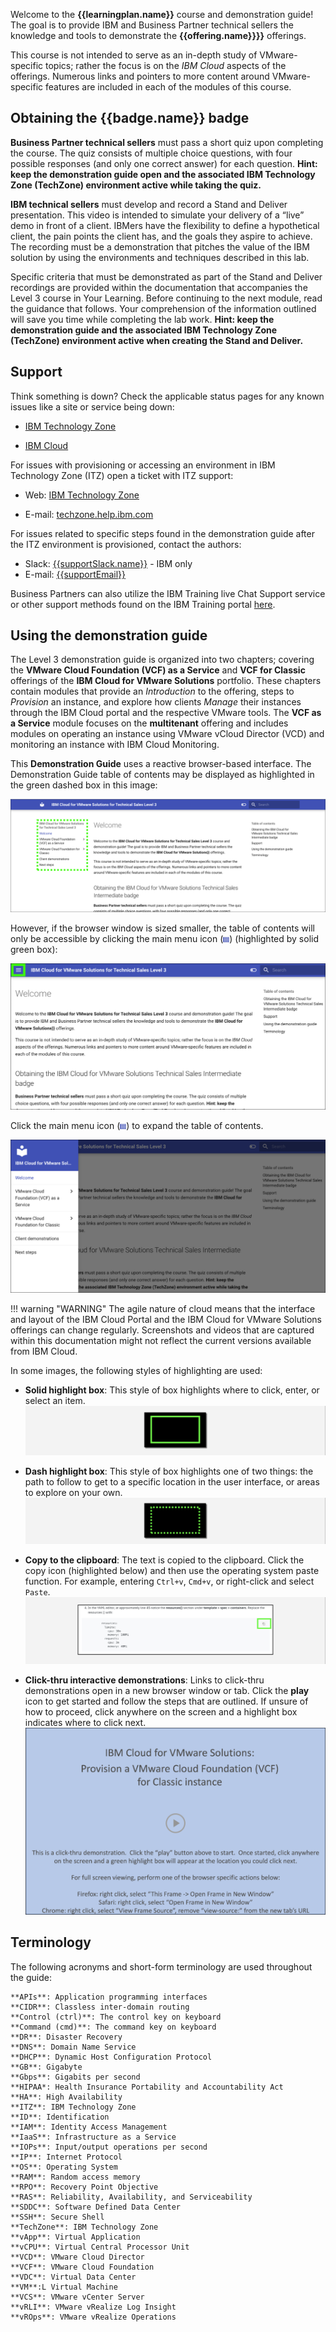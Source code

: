 
Welcome to the **{{learningplan.name}}** course and demonstration guide! The goal is to provide IBM and Business Partner technical sellers the knowledge and tools to demonstrate the **{{offering.name}}}}** offerings.

This course is not intended to serve as an in-depth study of VMware-specific topics; rather the focus is on the *IBM Cloud* aspects of the offerings. Numerous links and pointers to more content around VMware-specific features are included in each of the modules of this course.

## Obtaining the {{badge.name}} badge
**Business Partner technical sellers** must pass a short quiz upon completing the course. The quiz consists of multiple choice questions, with four possible responses (and only one correct answer) for each question. **Hint: keep the demonstration guide open and the associated IBM Technology Zone (TechZone) environment active while taking the quiz.**

**IBM technical sellers** must develop and record a Stand and Deliver presentation. This video is intended to simulate your delivery of a “live” demo in front of a client. IBMers have the flexibility to define a hypothetical client, the pain points the client has, and the goals they aspire to achieve. The recording must be a demonstration that pitches the value of the IBM solution by using the environments and techniques described in this lab.

Specific criteria that must be demonstrated as part of the Stand and Deliver recordings are provided within the documentation that accompanies the Level 3 course in Your Learning. Before continuing to the next module, read the guidance that follows. Your comprehension of the information outlined will save you time while completing the lab work. **Hint: keep the demonstration guide and the associated IBM Technology Zone (TechZone) environment active when creating the Stand and Deliver.**

## Support
Think something is down? Check the applicable status pages for any known issues like a site or service being down:

-  <a href="https://techzone.status.io/" target="_blank">IBM Technology Zone</a>

-  <a href="https://cloud.ibm.com/status" target="_blank">IBM Cloud</a>

For issues with provisioning or accessing an environment in IBM Technology Zone (ITZ) open a ticket with ITZ support:

- Web:  <a href="https://ibmsf.force.com/ibminternalproducts/s/createrecord/NewCase?language=en_US" target="_blank">IBM Technology Zone</a>

- E-mail: <a href="mailto:techzone.help@ibm.com" target="_blank">techzone.help.ibm.com</a>

For issues related to specific steps found in the demonstration guide after the ITZ environment is provisioned, contact the authors:

- Slack: <a href="mailto:{{supportSlack.url}}" target="_blank">{{supportSlack.name}}</a> - IBM only
- E-mail: <a href="mailto:{{supportEmail}}" target="_blank">{{supportEmail}}</a>

Business Partners can also utilize the IBM Training live Chat Support service or other support methods found on the IBM Training portal <a href="https://ibmcpsprod.service-now.com/its?id=sc_category&sys_id=6568bfafdb2f13008ea7d6fa4b961990" target="_blank">here</a>.

## Using the demonstration guide

The Level 3 demonstration guide is organized into two chapters; covering the **VMware Cloud Foundation (VCF) as a Service** and **VCF for Classic** offerings of the **IBM Cloud for VMware Solutions** portfolio. These chapters contain modules that provide an *Introduction* to the offering, steps to *Provision* an instance, and explore how clients *Manage* their instances through the IBM Cloud portal and the respective VMware tools. The **VCF as a Service** module focuses on the **multitenant** offering and includes modules on operating an instance using VMware vCloud Director (VCD) and monitoring an instance with IBM Cloud Monitoring.

This **Demonstration Guide** uses a reactive browser-based interface. The Demonstration Guide table of contents may be displayed as highlighted in the green dashed box in this image:

![](_attachments/demoGuide1.png)

However, if the browser window is sized smaller, the table of contents will only be accessible by clicking the main menu icon (![](_attachments/MainMenuIcon.png)) (highlighted by solid green box):

![](_attachments/demoGuide2.png)

Click the main menu icon (![](_attachments/MainMenuIcon.png)) to expand the table of contents.

![](_attachments/demoGuide3.png)

!!! warning "WARNING"
    The agile nature of cloud means that the interface and layout of the IBM Cloud Portal and the IBM Cloud for VMware Solutions offerings can change regularly. Screenshots and videos that are captured within this documentation might not reflect the current versions available from IBM Cloud.

In some images, the following styles of highlighting are used:

- **Solid highlight box**: This style of box highlights where to click, enter, or select an item.
![](_attachments/welcome-1.png)

- **Dash highlight box**: This style of box highlights one of two things: the path to follow to get to a specific location in the user interface, or areas to explore on your own.
![](_attachments/welcome-2.png)

- **Copy to the clipboard**: The text is copied to the clipboard. Click the copy icon (highlighted below) and then use the operating system paste function. For example, entering ```Ctrl+v```, ```Cmd+v```, or right-click and select ```Paste```.
![](_attachments/welcome-3.png)

- **Click-thru interactive demonstrations**: Links to click-thru demonstrations open in a new browser window or tab. Click the **play** icon to get started and follow the steps that are outlined. If unsure of how to proceed, click anywhere on the screen and a highlight box indicates where to click next.
![](_attachments/welcome-4.png)

## Terminology

The following acronyms and short-form terminology are used throughout the guide:
```
**APIs**: Application programming interfaces
**CIDR**: Classless inter-domain routing 
**Control (ctrl)**: The control key on keyboard
**Command (cmd)**: The command key on keyboard
**DR**: Disaster Recovery 
**DNS**: Domain Name Service 
**DHCP**: Dynamic Host Configuration Protocol 
**GB**: Gigabyte 
**Gbps**: Gigabits per second
**HIPAA*: Health Insurance Portability and Accountability Act 
**HA**: High Availability 
**ITZ**: IBM Technology Zone 
**ID**: Identification 
**IAM**: Identity Access Management 
**IaaS**: Infrastructure as a Service 
**IOPs**: Input/output operations per second 
**IP**: Internet Protocol 
**OS**: Operating System 
**RAM**: Random access memory 
**RPO**: Recovery Point Objective 
**RAS**: Reliability, Availability, and Serviceability 
**SDDC**: Software Defined Data Center 
**SSH**: Secure Shell
**TechZone**: IBM Technology Zone
**vApp**: Virtual Application 
**vCPU**: Virtual Central Processor Unit 
**VCD**: VMware Cloud Director 
**VCF**: VMware Cloud Foundation 
**VDC**: Virtual Data Center 
**VM**:L Virtual Machine 
**VCS**: VMware vCenter Server 
**vRLI**: VMware vRealize Log Insight 
**vROps**: VMware vRealize Operations 
```
